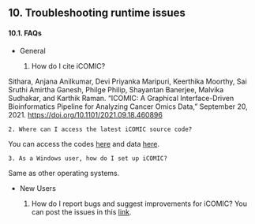 ## 10. Troubleshooting runtime issues

#### 10.1. FAQs

-  General

	1. How do I cite iCOMIC?

Sithara, Anjana Anilkumar, Devi Priyanka Maripuri, Keerthika Moorthy, Sai Sruthi Amirtha Ganesh, Philge Philip, Shayantan Banerjee, Malvika Sudhakar, and Karthik Raman. “ICOMIC: A Graphical Interface-Driven Bioinformatics Pipeline for Analyzing Cancer Omics Data,” September 20, 2021. https://doi.org/10.1101/2021.09.18.460896


	2. Where can I access the latest iCOMIC source code?
You can access the codes [here](https://github.com/RamanLab/iCOMIC) and data [here](https://doi.org/10.5281/zenodo.5759698).  

	3. As a Windows user, how do I set up iCOMIC?
Same as other operating systems.
-  New Users

	1. How do I report bugs and suggest improvements for iCOMIC?
You can post the issues in this [link](https://github.com/RamanLab/iCOMIC/issues).

